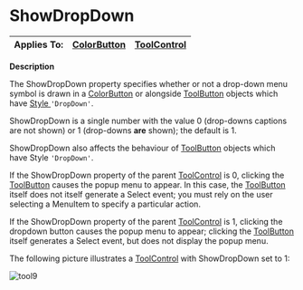 




<h1 class="heading"><span class="name">ShowDropDown</span></h1>

| Applies To: | [ColorButton](../a-z/colorbutton.md) | [ToolControl](../a-z/toolcontrol.md) |
| --- | --- | ---  |


**Description**


The ShowDropDown property specifies whether or not a drop-down menu symbol is drawn in a [ColorButton](../a-z/colorbutton.md) or alongside [ToolButton](../a-z/toolbutton.md) objects which have [Style ](../a-z/style.md)`'DropDown'`.



ShowDropDown is a single number with the value 0 (drop-downs captions are not shown) or 1 (drop-downs **are** shown); the default is 1.


ShowDropDown also affects the behaviour of [ToolButton](../a-z/toolbutton.md) objects which have Style `'DropDown'`.


If the ShowDropDown property of the parent [ToolControl](../a-z/toolcontrol.md) is 0, clicking the [ToolButton](../a-z/toolbutton.md) causes the popup menu to appear. In this case, the [ToolButton](../a-z/toolbutton.md) itself does not itself generate a Select event; you must rely on the user selecting a MenuItem to specify a particular action.


If the ShowDropDown  property of the parent [ToolControl](../a-z/toolcontrol.md) is 1, clicking the dropdown button causes the popup menu to appear; clicking the [ToolButton](../a-z/toolbutton.md) itself generates a Select event, but does not display the popup menu.



The following picture illustrates a [ToolControl](../a-z/toolcontrol.md) with ShowDropDown set to 1:


![tool9](../img/tool9.gif)



